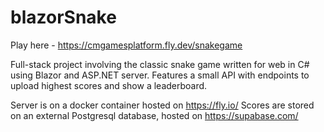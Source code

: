 # blazorSnake

Play here - https://cmgamesplatform.fly.dev/snakegame

Full-stack project involving the classic snake game written for web in C# using Blazor and ASP.NET server.
Features a small API with endpoints to upload highest scores and show a leaderboard.

Server is on a docker container hosted on https://fly.io/
Scores are stored on an external Postgresql database, hosted on https://supabase.com/
